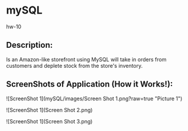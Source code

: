 # mySQL
hw-10

## Description:
Is an Amazon-like storefront using MySQL will take in orders from customers and deplete stock from the store's inventory.

## ScreenShots of Application (How it Works!):

![ScreenShot 1](mySQL/images/Screen Shot 1.png?raw=true "Picture 1")


![ScreenShot 1](Screen Shot 2.png)


![ScreenShot 1](Screen Shot 3.png)





